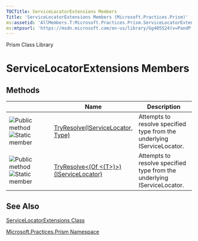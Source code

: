 ```yaml
---
TOCTitle: ServiceLocatorExtensions Members
Title: 'ServiceLocatorExtensions Members (Microsoft.Practices.Prism)'
ms:assetid: 'AllMembers.T:Microsoft.Practices.Prism.ServiceLocatorExtensions'
ms:mtpsurl: 'https://msdn.microsoft.com/en-us/library/Gg405524(v=PandP.50)'
---
```


Prism Class Library

ServiceLocatorExtensions Members
================================

Methods
-------

<span id="methodTableToggle"></span>
<table>
<colgroup>
<col width="33%" />
<col width="33%" />
<col width="33%" />
</colgroup>
<thead>
<tr class="header">
<th> </th>
<th>Name</th>
<th>Description</th>
</tr>
</thead>
<tbody>
<tr class="odd">
<td><img src="https://msdn.microsoft.com/en-us/Gg405524.pubmethod(en-us,PandP.50).gif" title="Public method" /><img src="https://msdn.microsoft.com/en-us/Gg405524.static(en-us,PandP.50).gif" title="Static member" /></td>
<td><a href="https://msdn.microsoft.com/m:microsoft.practices.prism.servicelocatorextensions.tryresolve(microsoft.practices.servicelocation.iservicelocator%2csystem.type)">TryResolve(IServiceLocator, Type)</a></td>
<td><div class="summary">
Attempts to resolve specified type from the underlying IServiceLocator.
</div></td>
</tr>
<tr class="even">
<td><img src="https://msdn.microsoft.com/en-us/Gg405524.pubmethod(en-us,PandP.50).gif" title="Public method" /><img src="https://msdn.microsoft.com/en-us/Gg405524.static(en-us,PandP.50).gif" title="Static member" /></td>
<td><a href="https://msdn.microsoft.com/m:microsoft.practices.prism.servicelocatorextensions.tryresolve%60%601(microsoft.practices.servicelocation.iservicelocator)">TryResolve&lt;(Of &lt;(T&gt;)&gt;)(IServiceLocator)</a></td>
<td><div class="summary">
Attempts to resolve specified type from the underlying IServiceLocator.
</div></td>
</tr>
</tbody>
</table>

See Also
--------

<span id="seeAlsoToggle"></span>
[ServiceLocatorExtensions Class](https://msdn.microsoft.com/t:microsoft.practices.prism.servicelocatorextensions)

[Microsoft.Practices.Prism Namespace](https://msdn.microsoft.com/n:microsoft.practices.prism)
